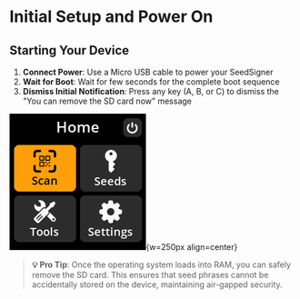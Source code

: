 # Initial Setup and Power On

## Starting Your Device

1. **Connect Power**: Use a Micro USB cable to power your SeedSigner
2. **Wait for Boot**: Wait for few seconds for the complete boot sequence
3. **Dismiss Initial Notification**: Press any key (A, B, or C) to dismiss the "You can remove the SD card now" message

![Main Menu](images/MainMenuView_en.png){w=250px align=center}

> **💡 Pro Tip**: Once the operating system loads into RAM, you can safely remove the SD card. This ensures that seed phrases cannot be accidentally stored on the device, maintaining air-gapped security.
